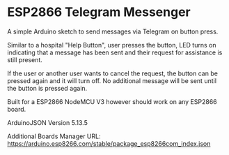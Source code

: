 # ESP2866 Telegram Messenger

A simple Arduino sketch to send messages via Telegram on button press. 

Similar to a hospital "Help Button", user presses the button, LED turns on indicating that a message has been sent and their request for assistance is still present. 

If the user or another user wants to cancel the request, the button can be pressed again and it will turn off. No additional message will be sent until the button is pressed again. 

Built for a ESP2866 NodeMCU V3 however should work on any ESP2866 board. 



ArduinoJSON Version 5.13.5



Additional Boards Manager URL:
https://arduino.esp8266.com/stable/package_esp8266com_index.json